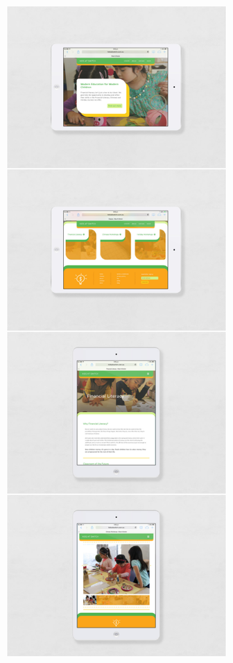 <img src="img/kas/1.jpg"/>
<img src="img/kas/2.jpg"/>
<img src="img/kas/3.jpg"/>
<img src="img/kas/4.jpg"/>